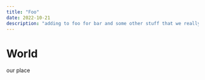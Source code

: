 ```yaml
---
title: "Foo"
date: 2022-10-21
description: "adding to foo for bar and some other stuff that we really don't care about"
---
```

# World
our place